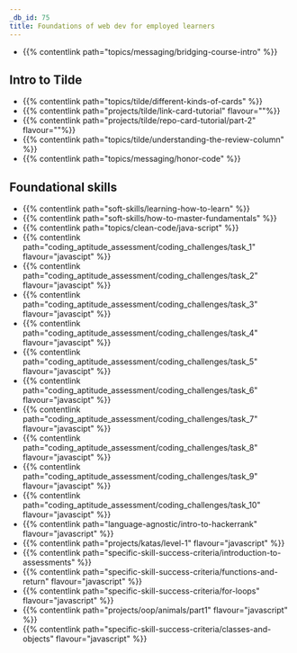 ```yaml
---
_db_id: 75
title: Foundations of web dev for employed learners
---
```


- {{% contentlink path="topics/messaging/bridging-course-intro" %}}

## Intro to Tilde

- {{% contentlink path="topics/tilde/different-kinds-of-cards" %}}
- {{% contentlink path="projects/tilde/link-card-tutorial" flavour=""%}}
- {{% contentlink path="projects/tilde/repo-card-tutorial/part-2" flavour=""%}}
- {{% contentlink path="topics/tilde/understanding-the-review-column" %}}
- {{% contentlink path="topics/messaging/honor-code" %}}

## Foundational skills

- {{% contentlink path="soft-skills/learning-how-to-learn" %}}
- {{% contentlink path="soft-skills/how-to-master-fundamentals" %}}
- {{% contentlink path="topics/clean-code/java-script" %}}
- {{% contentlink path="coding_aptitude_assessment/coding_challenges/task_1" flavour="javascipt" %}}
- {{% contentlink path="coding_aptitude_assessment/coding_challenges/task_2" flavour="javascipt" %}}
- {{% contentlink path="coding_aptitude_assessment/coding_challenges/task_3"  flavour="javascipt" %}}
- {{% contentlink path="coding_aptitude_assessment/coding_challenges/task_4" flavour="javascipt" %}}
- {{% contentlink path="coding_aptitude_assessment/coding_challenges/task_5" flavour="javascipt" %}}
- {{% contentlink path="coding_aptitude_assessment/coding_challenges/task_6" flavour="javascipt" %}}
- {{% contentlink path="coding_aptitude_assessment/coding_challenges/task_7" flavour="javascipt" %}}
- {{% contentlink path="coding_aptitude_assessment/coding_challenges/task_8" flavour="javascipt" %}}
- {{% contentlink path="coding_aptitude_assessment/coding_challenges/task_9" flavour="javascipt" %}}
- {{% contentlink path="coding_aptitude_assessment/coding_challenges/task_10" flavour="javascipt" %}}
- {{% contentlink path="language-agnostic/intro-to-hackerrank" flavour="javascript" %}}
- {{% contentlink path="projects/katas/level-1" flavour="javascript" %}}
- {{% contentlink path="specific-skill-success-criteria/introduction-to-assessments" %}}
- {{% contentlink path="specific-skill-success-criteria/functions-and-return" flavour="javascript" %}}
- {{% contentlink path="specific-skill-success-criteria/for-loops" flavour="javascript" %}}
- {{% contentlink path="projects/oop/animals/part1"  flavour="javascript" %}}
- {{% contentlink path="specific-skill-success-criteria/classes-and-objects" flavour="javascript" %}}
